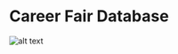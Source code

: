 # Career Fair Database

![alt text](https://raw.githubusercontent.com/anish-94/Career-Fair-Database/career-fair-er-diagram.png?raw=true "ER Diagram")
